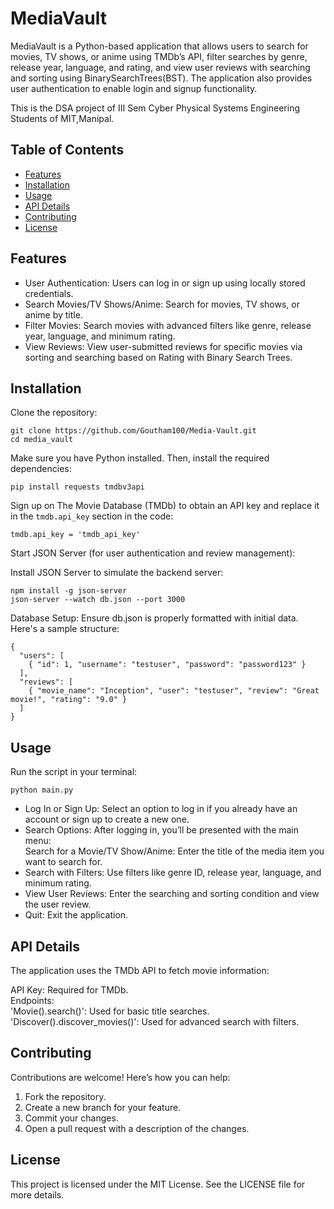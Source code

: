 # MediaVault
MediaVault is a Python-based application that allows users to search for movies, TV shows, or anime using TMDb’s API, filter searches by genre, release year, language, and rating, and view user reviews with searching and sorting using BinarySearchTrees(BST). The application also provides user authentication to enable login and signup functionality.  

This is the DSA project of III Sem Cyber Physical Systems Engineering Students of MIT,Manipal.  
## Table of Contents
- [Features](https://github.com/Goutham100/Media-Vault/blob/main/README.md#features)
- [Installation](https://github.com/Goutham100/Media-Vault/blob/main/README.md#installation)
- [Usage](https://github.com/Goutham100/Media-Vault/blob/main/README.md#usage)
- [API Details](https://github.com/Goutham100/Media-Vault/blob/main/README.md#api-details)
- [Contributing](https://github.com/Goutham100/Media-Vault/blob/main/README.md#contributing)
- [License](https://github.com/Goutham100/Media-Vault/blob/main/README.md#license)
## Features
- User Authentication: Users can log in or sign up using locally stored credentials.  
- Search Movies/TV Shows/Anime: Search for movies, TV shows, or anime by title.  
- Filter Movies: Search movies with advanced filters like genre, release year, language, and minimum rating.  
- View Reviews: View user-submitted reviews for specific movies via sorting and searching based on Rating with Binary Search Trees.  

## Installation
Clone the repository:  
```
git clone https://github.com/Goutham100/Media-Vault.git
cd media_vault
```
Make sure you have Python installed. Then, install the required dependencies:  
```
pip install requests tmdbv3api
```
Sign up on The Movie Database (TMDb) to obtain an API key and replace it in the ```tmdb.api_key``` section in the code:  
```
tmdb.api_key = 'tmdb_api_key'
```
Start JSON Server (for user authentication and review management):  

Install JSON Server to simulate the backend server:  
```
npm install -g json-server
json-server --watch db.json --port 3000
```
Database Setup: Ensure db.json is properly formatted with initial data. Here's a sample structure:  
```
{
  "users": [
    { "id": 1, "username": "testuser", "password": "password123" }
  ],
  "reviews": [
    { "movie_name": "Inception", "user": "testuser", "review": "Great movie!", "rating": "9.0" }
  ]
}
```
## Usage
Run the script in your terminal:  
```
python main.py
```
- Log In or Sign Up: Select an option to log in if you already have an account or sign up to create a new one.
- Search Options: After logging in, you’ll be presented with the main menu:  
  Search for a Movie/TV Show/Anime: Enter the title of the media item you want to search for.
- Search with Filters: Use filters like genre ID, release year, language, and minimum rating.
- View User Reviews: Enter the searching and sorting condition and view the user review.
- Quit: Exit the application.
## API Details
The application uses the TMDb API to fetch movie information:  

API Key: Required for TMDb.  
Endpoints:  
'Movie().search()': Used for basic title searches.  
'Discover().discover_movies()': Used for advanced search with filters.  
## Contributing
Contributions are welcome! Here’s how you can help:  

1. Fork the repository.
2. Create a new branch for your feature.
3. Commit your changes.
4. Open a pull request with a description of the changes.
## License
This project is licensed under the MIT License. See the LICENSE file for more details.  


